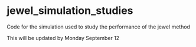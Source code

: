 # jewel_simulation_studies
Code for the simulation used to study the performance of the jewel method

This will be updated by Monday September 12
